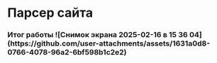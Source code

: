 <h1>Парсер сайта</h1>


<h3>Итог работы
  ![Снимок экрана 2025-02-16 в 15 36 04](https://github.com/user-attachments/assets/1631a0d8-0766-4078-96a2-6bf598b1c2e2)
</h3>
